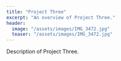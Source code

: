 ```yaml
---
title: "Project Three"
excerpt: "An overview of Project Three."
header:
  image: "/assets/images/IMG_3472.jpg"
  teaser: "/assets/images/IMG_3472.jpg"
---
```


Description of Project Three.